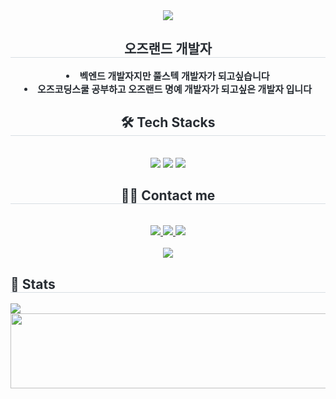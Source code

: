 <div align= "center">
    <img src="https://capsule-render.vercel.app/api?type=waving&color=0:ff8c82,100:ffb5af&height=120&text=OREO_Z_AXA0Developer&animation=fadeIn&fontColor=fff995&fontSize=50" />
    </div>
    <div align= "center"> 
    <h2 style="border-bottom: 1px solid #d8dee4; color: #282d33;"> 오즈랜드 개발자 </h2>  
    <div style="font-weight: 700; font-size: 15px; text-align: center; color: #282d33;"> <li>벡엔드 개발자지만 풀스텍 개발자가 되고싶습니다</li><li>오즈코딩스쿨 공부하고 오즈랜드 명예 개발자가 되고싶은 개발자 입니다 </div> 
    </div>
    <div align= "center">
    <h2 style="border-bottom: 1px solid #d8dee4; color: #282d33;"> 🛠️ Tech Stacks </h2> <br> 
    <div style="margin: 0 auto; text-align: center;" align= "center"> <img src="https://img.shields.io/badge/Node.js-339933?style=for-the-badge&logo=Node.js&logoColor=white">
          <img src="https://img.shields.io/badge/Git-F05032?style=for-the-badge&logo=Git&logoColor=white">
          <img src="https://img.shields.io/badge/Github-181717?style=for-the-badge&logo=Github&logoColor=white">
          </div>
    </div>
    <div align= "center">
    <h2 style="border-bottom: 1px solid #d8dee4; color: #282d33;"> 🧑‍💻 Contact me </h2> <br> 
    <div align= "center"> <a href=https://www.instagram.com/_a_x.x_a_/> <img src="https://img.shields.io/badge/Instagram-E4405F?style=for-the-badge&logo=Instagram&logoColor=white&link=https://www.instagram.com/_a_x.x_a_/"> </a>
         <a href=https://velog.io/@axxa_developer/posts> <img src="https://img.shields.io/badge/Velog-20C997?style=for-the-badge&logo=Velog&logoColor=white&link=https://velog.io/@axxa_developer/posts"> </a>
         <a href=mailto:dirnd5252@gmail.com> <img src="https://img.shields.io/badge/Gmail-EA4335?style=for-the-badge&logo=Gmail&logoColor=white&link=mailto:dirnd5252@gmail.com"> </a>
          </div>  <br> 
    <div align= "center"> <a href="https://hits.seeyoufarm.com"> <img src="https://hits.seeyoufarm.com/api/count/incr/badge.svg?url=https%3A%2F%2Fgithub.com%2FAXA0Developer%2F&count_bg=%23000000&title_bg=%23000000&icon=github.svg&icon_color=%23FFFFFF&title=GitHub&edge_flat=false"/></a>
       </div> 
    </div>
   <div style="text-align: left;"> 
    <h2 style="border-bottom: 1px solid #d8dee4; color: #282d33;"> 🏅 Stats </h2> 
    <div style="text-align: left;"> 
        <img src="https://github-readme-stats.vercel.app/api?username=AXA0Developer&bg_color=180,ffe5f4,00000000&title_color=000000&text_color=000000" /> 
    </div> 
</div>


<a href="https://github.com/devxb/gitanimals">
  <img
    src="https://render.gitanimals.org/lines/AXA0Developer"
    width="600"
    height="120"
  />
</a>
